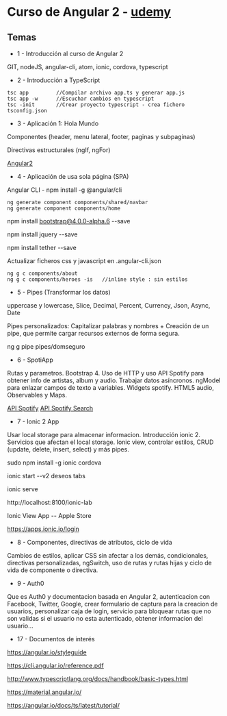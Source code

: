 # Curso de Angular 2 - [udemy](http://www.udemy.com)
## Temas

* 1 - Introducción al curso de Angular 2

GIT, nodeJS, angular-cli, atom, ionic, cordova, typescript

* 2 - Introducción a TypeScript

```
tsc app         //Compilar archivo app.ts y generar app.js
tsc app -w      //Escuchar cambios en typescript
tsc -init       //Crear proyecto typescript - crea fichero tsconfig.json
```

* 3 - Aplicación 1: Hola Mundo

Componentes (header, menu lateral, footer, paginas y subpaginas)

Directivas estructurales (ngIf, ngFor)

[Angular2](https://angular.io)

* 4 - Aplicación de usa sola página (SPA)

Angular CLI - npm install -g @angular/cli
```
ng generate component components/shared/navbar
ng generate component components/home
```

npm install bootstrap@4.0.0-alpha.6 --save

npm install jquery --save

npm install tether --save

Actualizar ficheros css y javascript en .angular-cli.json

```
ng g c components/about
ng g c components/heroes -is   //inline style : sin estilos
```

* 5 - Pipes (Transformar los datos)

uppercase y lowercase, Slice, Decimal, Percent, Currency, Json, Async, Date

Pipes personalizados: Capitalizar palabras y nombres + Creación de un pipe, que permite cargar recursos externos de forma segura.

ng g pipe pipes/domseguro

* 6 - SpotiApp

Rutas y parametros. Bootstrap 4. Uso de HTTP y uso API Spotify para obtener info de artistas, album y audio. Trabajar datos asíncronos. ngModel para enlazar campos de texto a variables. Widgets spotify. HTML5 audio, Observables y Maps.

[API Spotify](https://developer.spotify.com/web-api/console/)
[API Spotify Search](https://developer.spotify.com/web-api/console/search/)

* 7 - Ionic 2 App

Usar local storage para almacenar informacion. Introducción ionic 2. Servicios que afectan el local storage. Ionic view, controlar estilos, CRUD (update, delete, insert, select) y más pipes.

sudo npm install -g ionic cordova

ionic start --v2 deseos tabs

ionic serve

http://localhost:8100/ionic-lab

Ionic View App -- Apple Store

https://apps.ionic.io/login

* 8 - Componentes, directivas de atributos, ciclo de vida

Cambios de estilos, aplicar CSS sin afectar a los demás, condicionales, directivas personalizadas, ngSwitch, uso de rutas y rutas hijas y ciclo de vida de componente o directiva.

* 9 - Auth0

Que es Auth0 y documentacion basada en Angular 2, autenticacion con Facebook, Twitter, Google, crear formulario de captura para la creacion de usuarios, personalizar caja de login, servicio para bloquear rutas que no son validas si el usuario no esta autenticado, obtener informacion del usuario...

* 17 - Documentos de interés

https://angular.io/styleguide

https://cli.angular.io/reference.pdf

http://www.typescriptlang.org/docs/handbook/basic-types.html

https://material.angular.io/

https://angular.io/docs/ts/latest/tutorial/